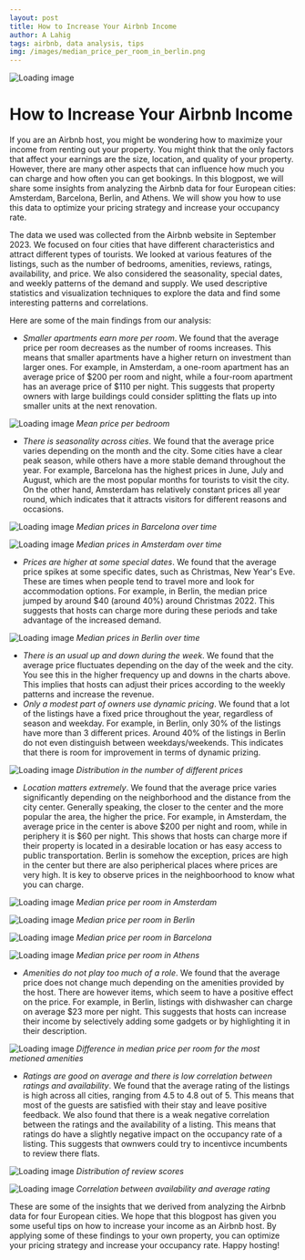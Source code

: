 ```yaml
---
layout: post
title: How to Increase Your Airbnb Income
author: A Lahig
tags: airbnb, data analysis, tips
img: /images/median_price_per_room_in_berlin.png
---
```

![Loading image](/images/median_price_per_room_in_berlin.png)

# How to Increase Your Airbnb Income



If you are an Airbnb host, you might be wondering how to maximize your income from renting out your property. You might think that the only factors that affect your earnings are the size, location, and quality of your property. However, there are many other aspects that can influence how much you can charge and how often you can get bookings. In this blogpost, we will share some insights from analyzing the Airbnb data for four European cities: Amsterdam, Barcelona, Berlin, and Athens. We will show you how to use this data to optimize your pricing strategy and increase your occupancy rate.

The data we used was collected from the Airbnb website in September 2023. We focused on four cities that have different characteristics and attract different types of tourists. We looked at various features of the listings, such as the number of bedrooms, amenities, reviews, ratings, availability, and price. We also considered the seasonality, special dates, and weekly patterns of the demand and supply. We used descriptive statistics and visualization techniques to explore the data and find some interesting patterns and correlations.

Here are some of the main findings from our analysis:

- *Smaller apartments earn more per room*. We found that the average price per room decreases as the number of rooms increases. This means that smaller apartments have a higher return on investment than larger ones. For example, in Amsterdam, a one-room apartment has an average price of $200 per room and night, while a four-room apartment has an average price of $110 per night. This suggests that property owners with large buildings could consider splitting the flats up into smaller units at the next renovation.

![Loading image](/images/median_price_per_bedroom.png) *Mean price per bedroom*


- *There is seasonality across cities*. We found that the average price varies depending on the month and the city. Some cities have a clear peak season, while others have a more stable demand throughout the year. For example, Barcelona has the highest prices in June, July and August, which are the most popular months for tourists to visit the city. On the other hand, Amsterdam has relatively constant prices all year round, which indicates that it attracts visitors for different reasons and occasions.


![Loading image](/images/median_prices_of_airbnb_in_barcelona.png) *Median prices in Barcelona over time*


![Loading image](/images/median_prices_of_airbnb_in_amsterdam.png) *Median prices in Amsterdam over time*
- *Prices are higher at some special dates*. We found that the average price spikes at some specific dates, such as Christmas, New Year's Eve. These are times when people tend to travel more and look for accommodation options. For example, in Berlin, the median price jumped by around $40 (around 40%) around Christmas 2022. This suggests that hosts can charge more during these periods and take advantage of the increased demand.


![Loading image](/images/median_prices_of_airbnb_in_berlin.png) *Median prices in Berlin over time*

- *There is an usual up and down during the week*. We found that the average price fluctuates depending on the day of the week and the city. You see this in the higher frequency up and downs in the charts above. This implies that hosts can adjust their prices according to the weekly patterns and increase the revenue.
- *Only a modest part of owners use dynamic pricing*. We found that a lot of the listings have a fixed price throughout the year, regardless of season and weekday. For example, in Berlin, only 30% of the listings have more than 3 different prices. Around 40% of the listings in Berlin do not even distinguish between weekdays/weekends. This indicates that there is room for improvement in terms of dynamic prizing.


![Loading image](/images/number_of_different_prices.png) *Distribution in the number of different prices*

- *Location matters extremely*. We found that the average price varies significantly depending on the neighborhood and the distance from the city center. Generally speaking, the closer to the center and the more popular the area, the higher the price. For example, in Amsterdam, the average price in the center is above $200 per night and room, while in periphery it is $60 per night. This shows that hosts can charge more if their property is located in a desirable location or has easy access to public transportation. Berlin is somehow the exception, prices are high in the center but there are also peripherical places where prices are very high. It is key to observe prices in the neighboorhood to know what you can charge.


![Loading image](/images/median_price_per_room_in_amsterdam.png) *Median price per room in Amsterdam*


![Loading image](/images/median_price_per_room_in_berlin.png) *Median price per room in Berlin*


![Loading image](/images/median_price_per_room_in_barcelona.png) *Median price per room in Barcelona*


![Loading image](/images/median_price_per_room_in_athens.png) *Median price per room in Athens*


- *Amenities do not play too much of a role*. We found that the average price does not change much depending on the amenities provided by the host. There are however items, which seem to have a positive effect on the price. For example, in Berlin, listings with dishwasher can charge on average $23 more per night. This suggests that hosts can increase their income by selectively adding some gadgets or by highlighting it in their description.


![Loading image](/images/avg_price_amenities.png) *Difference in median price per room for the most metioned amenities*

- *Ratings are good on average and there is low correlation between ratings and availability*. We found that the average rating of the listings is high across all cities, ranging from 4.5 to 4.8 out of 5. This means that most of the guests are satisfied with their stay and leave positive feedback. We also found that there is a weak negative correlation between the ratings and the availability of a listing. This means that ratings do have a slightly negative impact on the occupancy rate of a listing. This suggests that ownwers could try to incentivce incumbents to review there flats.

![Loading image](/images/distribution_scores.png) *Distribution of review scores*


![Loading image](/images/availability_review.png) *Correlation between availability and average rating*


These are some of the insights that we derived from analyzing the Airbnb data for four European cities. We hope that this blogpost has given you some useful tips on how to increase your income as an Airbnb host. By applying some of these findings to your own property, you can optimize your pricing strategy and increase your occupancy rate. Happy hosting!
